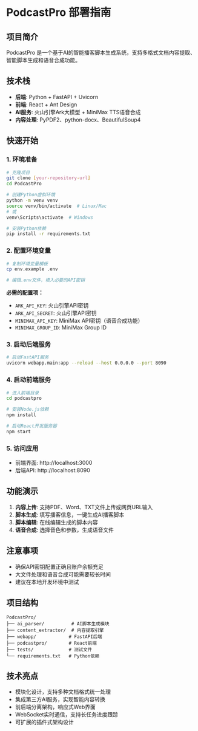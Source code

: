 # PodcastPro 部署指南

## 项目简介

PodcastPro 是一个基于AI的智能播客脚本生成系统，支持多格式文档内容提取、智能脚本生成和语音合成功能。

## 技术栈

- **后端**: Python + FastAPI + Uvicorn
- **前端**: React + Ant Design
- **AI服务**: 火山引擎Ark大模型 + MiniMax TTS语音合成
- **内容处理**: PyPDF2、python-docx、BeautifulSoup4

## 快速开始

### 1. 环境准备

```bash
# 克隆项目
git clone [your-repository-url]
cd PodcastPro

# 创建Python虚拟环境
python -m venv venv
source venv/bin/activate  # Linux/Mac
# 或
venv\Scripts\activate  # Windows

# 安装Python依赖
pip install -r requirements.txt
```

### 2. 配置环境变量

```bash
# 复制环境变量模板
cp env.example .env

# 编辑.env文件，填入必要的API密钥
```

**必需的配置项：**
- `ARK_API_KEY`: 火山引擎API密钥
- `ARK_API_SECRET`: 火山引擎API密钥
- `MINIMAX_API_KEY`: MiniMax API密钥（语音合成功能）
- `MINIMAX_GROUP_ID`: MiniMax Group ID

### 3. 启动后端服务

```bash
# 启动FastAPI服务
uvicorn webapp.main:app --reload --host 0.0.0.0 --port 8090
```

### 4. 启动前端服务

```bash
# 进入前端目录
cd podcastpro

# 安装Node.js依赖
npm install

# 启动React开发服务器
npm start
```

### 5. 访问应用

- 前端界面: http://localhost:3000
- 后端API: http://localhost:8090

## 功能演示

1. **内容上传**: 支持PDF、Word、TXT文件上传或网页URL输入
2. **脚本生成**: 填写播客信息，一键生成AI播客脚本
3. **脚本编辑**: 在线编辑生成的脚本内容
4. **语音合成**: 选择音色和参数，生成语音文件

## 注意事项

- 确保API密钥配置正确且账户余额充足
- 大文件处理和语音合成可能需要较长时间
- 建议在本地开发环境中测试

## 项目结构

```
PodcastPro/
├── ai_parser/          # AI脚本生成模块
├── content_extractor/  # 内容提取引擎
├── webapp/            # FastAPI后端
├── podcastpro/        # React前端
├── tests/             # 测试文件
└── requirements.txt   # Python依赖
```

## 技术亮点

- 模块化设计，支持多种文档格式统一处理
- 集成第三方AI服务，实现智能内容转换
- 前后端分离架构，响应式Web界面
- WebSocket实时通信，支持长任务进度跟踪
- 可扩展的插件式架构设计 